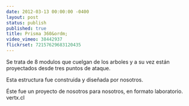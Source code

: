 ```yaml
---
date: 2012-03-13 00:00:00 -0400
layout: post
status: publish
published: true
title: Prisma 360&ordm;
video_vimeo: 38442937
flickrset: 72157629683120435
---
```


Se trata de 8 modulos que cuelgan de los arboles y a su vez están proyectados desde tres puntos de ataque.

Esta estructura fue construida y diseñada por nosotros.

Éste fue un proyecto de nosotros para nosotros, en formato laboratorio. vertx.cl
